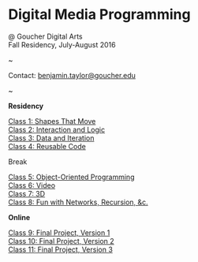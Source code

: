# Digital Media Programming
@ Goucher Digital Arts
<br>Fall Residency, July-August 2016

~

Contact: [benjamin.taylor@goucher.edu](mailto:benjamin.taylor@goucher.edu)

~

**Residency**

[Class 1: Shapes That Move](/class1)
<br>[Class 2: Interaction and Logic](https://github.com/taylorbf/DMP15/tree/master/class2)
<br>[Class 3: Data and Iteration](https://github.com/taylorbf/DMP15/tree/master/class3)
<br>[Class 4: Reusable Code](https://github.com/taylorbf/DMP15/tree/master/class4)

Break

[Class 5: Object-Oriented Programming](https://github.com/taylorbf/DMP15/tree/master/class5)
<br>[Class 6: Video](https://github.com/taylorbf/DMP15/tree/master/class6)
<br>[Class 7: 3D](https://github.com/taylorbf/DMP15/tree/master/class7)
<br>[Class 8: Fun with Networks, Recursion, &c.](https://github.com/taylorbf/DMP15/tree/master/class8)

**Online**

[Class 9: Final Project, Version 1](https://github.com/taylorbf/DMP15/tree/master/week1)
<br>[Class 10: Final Project, Version 2](https://github.com/taylorbf/DMP15/tree/master/week2)
<br>[Class 11: Final Project, Version 3](https://github.com/taylorbf/DMP15/tree/master/week3)
